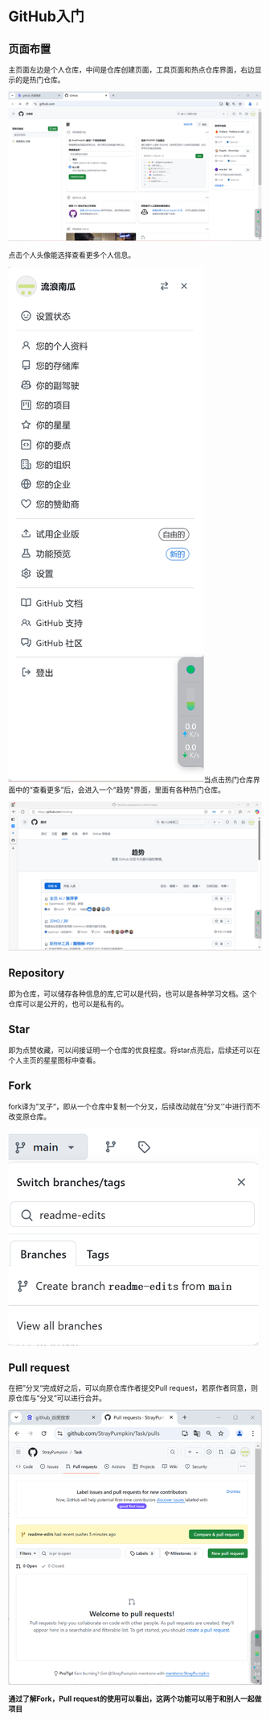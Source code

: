 # GitHub入门

## 页面布置

主页面左边是个人仓库，中间是仓库创建页面，工具页面和热点仓库界面，右边显示的是热门仓库。

![](https://raw.githubusercontent.com/StrayPumpkin/img/main/4.png)

点击个人头像能选择查看更多个人信息。

![](https://raw.githubusercontent.com/StrayPumpkin/img/main/3.png)当点击热门仓库界面中的“查看更多”后，会进入一个“趋势"界面，里面有各种热门仓库。

![ ](https://raw.githubusercontent.com/StrayPumpkin/img/main/2.png)

## Repository

即为仓库，可以储存各种信息的库,它可以是代码，也可以是各种学习文档。这个仓库可以是公开的，也可以是私有的。

## Star

即为点赞收藏，可以间接证明一个仓库的优良程度。将star点亮后，后续还可以在个人主页的星星图标中查看。

## Fork

fork译为”叉子“，即从一个仓库中复制一个分叉，后续改动就在”分叉''中进行而不改变原仓库。

![](https://raw.githubusercontent.com/StrayPumpkin/img/main/5.png)

## Pull request

在把”分叉“完成好之后，可以向原仓库作者提交Pull request，若原作者同意，则原仓库与“分叉”可以进行合并。

![](https://raw.githubusercontent.com/StrayPumpkin/img/main/7.png)

**通过了解Fork，Pull request的使用可以看出，这两个功能可以用于和别人一起做项目**
